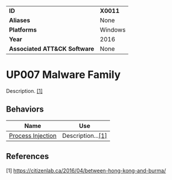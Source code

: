 |||
|---------|------------------------|
|**ID**|**X0011**|
|**Aliases**|None|
|**Platforms**|Windows|
|**Year**| 2016 |
|**Associated ATT&CK Software**|None|

UP007 Malware Family
====================
Description. [[1]](#1)

Behaviors
---------
|Name|Use|
|---------------------|-------------------------------------------------------|
|[Process Injection](../defense-evasion/process-inject.md) | Description...[[1]](#1)|

References
----------
<a name="1">[1]</a> https://citizenlab.ca/2016/04/between-hong-kong-and-burma/
 